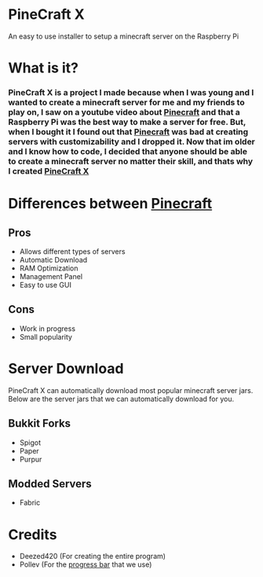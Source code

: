 # PineCraft X
An easy to use installer to setup a minecraft server on the Raspberry Pi

# What is it?
### PineCraft X is a project I made because when I was young and I wanted to create a minecraft server for me and my friends to play on, I saw on a youtube video about [Pinecraft](https://github.com/Cat5TV/pinecraft) and that a Raspberry Pi was the best way to make a server for free. But, when I bought it I found out that [Pinecraft](https://github.com/Cat5TV/pinecraft) was bad at creating servers with customizability and I dropped it. Now that im older and I know how to code, I decided that anyone should be able to create a minecraft server no matter their skill, and thats why I created [PineCraft X](https://github.com/deezed420)

# Differences between [Pinecraft](https://github.com/Cat5TV/pinecraft)
## Pros
* Allows different types of servers
* Automatic Download
* RAM Optimization
* Management Panel
* Easy to use GUI

## Cons
* Work in progress
* Small popularity

# Server Download
PineCraft X can automatically download most popular minecraft server jars. Below are the server jars that we can automatically download for you.

## Bukkit Forks
* Spigot
* Paper
* Purpur

## Modded Servers
* Fabric

# Credits
* Deezed420 (For creating the entire program)
* Pollev (For the [progress bar](https://github.com/pollev/python_progress_bar) that we use)
